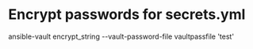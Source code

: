 
# Encrypt passwords for secrets.yml
ansible-vault encrypt_string --vault-password-file vaultpassfile 'test'

